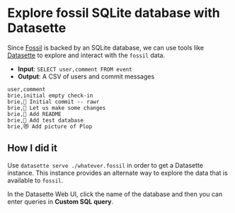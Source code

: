 # Explore fossil SQLite database with Datasette

Since [Fossil](https://www.fossil-scm.org/home/doc/trunk/www/index.wiki) is backed by an SQLite database, we can use tools like [Datasette](https://datasette.io/) to explore and interact with the `fossil` data.

  - **Input**: `SELECT user,comment FROM event`
  - **Output**: A CSV of users and commit messages

```
user,comment
brie,initial empty check-in
brie,🦖 Initial commit -- rawr
brie,🧪 Let us make some changes
brie,🌈 Add README
brie,🌈 Add test database
brie,😻 Add picture of Plop
```

## How I did it

Use `datasette serve ./whatever.fossil` in order to get a Datasette instance. This instance provides an alternate way to explore the data that is available to `fossil`.

In the Datasette Web UI, click the name of the database and then you can enter queries in **Custom SQL query**. 
